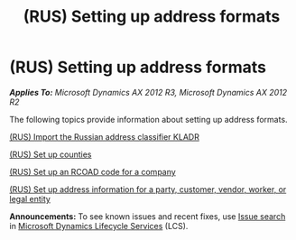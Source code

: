 ﻿---
title: (RUS) Setting up address formats
TOCTitle: (RUS) Setting up address formats
ms:assetid: 06261fb9-603a-433d-adb9-ee03518ed0b1
ms:mtpsurl: https://technet.microsoft.com/en-us/library/JJ711358(v=AX.60)
ms:contentKeyID: 49387178
ms.date: 04/18/2014
mtps_version: v=AX.60
---

# (RUS) Setting up address formats 


_**Applies To:** Microsoft Dynamics AX 2012 R3, Microsoft Dynamics AX 2012 R2_

The following topics provide information about setting up address formats.

[(RUS) Import the Russian address classifier KLADR](rus-import-the-russian-address-classifier-kladr.md)

[(RUS) Set up counties](rus-set-up-counties.md)

[(RUS) Set up an RCOAD code for a company](rus-set-up-an-rcoad-code-for-a-company.md)

[(RUS) Set up address information for a party, customer, vendor, worker, or legal entity](rus-set-up-address-information-for-a-party-customer-vendor-worker-or-legal-entity.md)

  
**Announcements:** To see known issues and recent fixes, use [Issue search](http://go.microsoft.com/fwlink/?linkid=389258) in [Microsoft Dynamics Lifecycle Services](http://go.microsoft.com/fwlink/?linkid=306505) (LCS).

